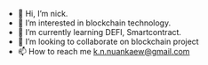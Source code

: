 - 👋 Hi, I’m nick.
- 👀 I’m interested in blockchain technology.
- 🌱 I’m currently learning DEFI, Smartcontract.
- 💞️ I’m looking to collaborate on blockchain project
- 📫 How to reach me k.n.nuankaew@gmail.com

<!---
iqurze9795/iqurze9795 is a ✨ special ✨ repository because its `README.md` (this file) appears on your GitHub profile.
You can click the Preview link to take a look at your changes.
--->
